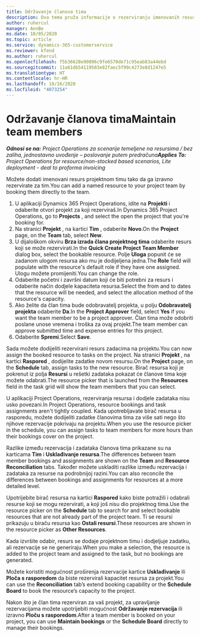 ```yaml
---
title: Održavanje članova tima
description: Ova tema pruža informacije o rezerviranju imenovanih resursa za projektne timove i o dodjeli istih zadacima.
author: ruhercul
manager: AnnBe
ms.date: 10/05/2020
ms.topic: article
ms.service: dynamics-365-customerservice
ms.reviewer: kfend
ms.author: ruhercul
ms.openlocfilehash: f5b36628e90896c9fe6570de71c95eab83a44ebd
ms.sourcegitcommit: 11a61db54119503e82faec5f99c4273e8d1247e5
ms.translationtype: HT
ms.contentlocale: hr-HR
ms.lasthandoff: 10/16/2020
ms.locfileid: "4073254"
---
```

# <a name="maintain-team-members"></a><span data-ttu-id="141b6-103">Održavanje članova tima</span><span class="sxs-lookup"><span data-stu-id="141b6-103">Maintain team members</span></span>

<span data-ttu-id="141b6-104">_**Odnosi se na:** Project Operations za scenarije temeljene na resursima / bez zaliha, jednostavno uvođenje – poslovanje putem predračuna_</span><span class="sxs-lookup"><span data-stu-id="141b6-104">_**Applies To:** Project Operations for resource/non-stocked based scenarios, Lite deployment - deal to proforma invoicing_</span></span>

<span data-ttu-id="141b6-105">Možete dodati imenovani resurs projektnom timu tako da ga izravno rezervirate za tim.</span><span class="sxs-lookup"><span data-stu-id="141b6-105">You can add a named resource to your project team by booking them directly to the team.</span></span>

1. <span data-ttu-id="141b6-106">U aplikaciji Dynamics 365 Project Operations, idite na **Projekti** i odaberite otvori projekt za koji rezerviraš.</span><span class="sxs-lookup"><span data-stu-id="141b6-106">In Dynamics 365 Project Operations, go to **Projects** , and select the open the project that you're booking for.</span></span>
2. <span data-ttu-id="141b6-107">Na stranici **Projekt** , na kartici **Tim** , odaberite **Novo**.</span><span class="sxs-lookup"><span data-stu-id="141b6-107">On the **Project** page, on the **Team** tab, select **New**.</span></span> 
3. <span data-ttu-id="141b6-108">U dijaloškom okviru **Brza izrada člana projektnog tima** odaberite resurs koji se može rezervirati.</span><span class="sxs-lookup"><span data-stu-id="141b6-108">In the **Quick Create Project Team Member** dialog box, select the bookable resource.</span></span> <span data-ttu-id="141b6-109">Polje **Uloga** popunit će se zadanom ulogom resursa ako mu je dodijeljena jedna.</span><span class="sxs-lookup"><span data-stu-id="141b6-109">The **Role** field will populate with the resource's default role if they have one assigned.</span></span> <span data-ttu-id="141b6-110">Ulogu možete promijeniti.</span><span class="sxs-lookup"><span data-stu-id="141b6-110">You can change the role.</span></span> 
4. <span data-ttu-id="141b6-111">Odaberite početni i završni datum koji će biti potrebni za resurs i odaberite način dodjele kapaciteta resursa.</span><span class="sxs-lookup"><span data-stu-id="141b6-111">Select the from and to dates that the resource will be needed, and select the allocation method of the resource's capacity.</span></span> 
5. <span data-ttu-id="141b6-112">Ako želite da član tima bude odobravatelj projekta, u polju **Odobravatelj projekta** odaberite **Da**.</span><span class="sxs-lookup"><span data-stu-id="141b6-112">In the **Project Approver** field, select **Yes** if you want the team member to be a project approver.</span></span> <span data-ttu-id="141b6-113">Član tima može odobriti poslane unose vremena i troška za ovaj projekt.</span><span class="sxs-lookup"><span data-stu-id="141b6-113">The team member can approve submitted time and expense entries for this project.</span></span> 
6. <span data-ttu-id="141b6-114">Odaberite **Spremi**.</span><span class="sxs-lookup"><span data-stu-id="141b6-114">Select **Save**.</span></span>

<span data-ttu-id="141b6-115">Sada možete dodijeliti rezervirani resurs zadacima na projektu.</span><span class="sxs-lookup"><span data-stu-id="141b6-115">You can now assign the booked resource to tasks on the project.</span></span> <span data-ttu-id="141b6-116">Na stranici **Projekt** , na kartici **Raspored** , dodijelite zadatke novom resursu.</span><span class="sxs-lookup"><span data-stu-id="141b6-116">On the **Project** page, on the **Schedule** tab, assign tasks to the new resource.</span></span> <span data-ttu-id="141b6-117">Birač resursa koji je pokrenut iz polja **Resursi** u rešetki zadataka pokazat će članove tima koje možete odabrati.</span><span class="sxs-lookup"><span data-stu-id="141b6-117">The resource picker that is launched from the **Resources** field in the task grid will show the team members that you can select.</span></span>


<span data-ttu-id="141b6-118">U aplikaciji Project Operations, rezerviranja resursa i dodjele zadataka nisu usko povezani.</span><span class="sxs-lookup"><span data-stu-id="141b6-118">In Project Operations, resource bookings and task assignments aren't tightly coupled.</span></span> <span data-ttu-id="141b6-119">Kada upotrebljavate birač resursa u rasporedu, možete dodijeliti zadatke članovima tima za više sati nego što njihove rezervacije pokrivaju na projektu.</span><span class="sxs-lookup"><span data-stu-id="141b6-119">When you use the resource picker in the schedule, you can assign tasks to team members for more hours than their bookings cover on the project.</span></span>

<span data-ttu-id="141b6-120">Razlike između rezervacija i zadataka članova tima prikazane su na karticama **Tim** i **Usklađivanje resursa**.</span><span class="sxs-lookup"><span data-stu-id="141b6-120">The differences between team member bookings and assignments are shown on the **Team** and **Resource Reconciliation** tabs.</span></span> <span data-ttu-id="141b6-121">Također možete uskladiti razlike između rezervacija i zadataka za resurse na podrobnijoj razini.</span><span class="sxs-lookup"><span data-stu-id="141b6-121">You can also reconcile the differences between bookings and assignments for resources at a more detailed level.</span></span>

<span data-ttu-id="141b6-122">Upotrijebite birač resursa na kartici **Raspored** kako biste potražili i odabrali resurse koji se mogu rezervirati, a koji još nisu dio projektnog tima.</span><span class="sxs-lookup"><span data-stu-id="141b6-122">Use the resource picker on the **Schedule** tab to search for and select bookable resources that are not already part of the project team.</span></span> <span data-ttu-id="141b6-123">Ti se resursi prikazuju u biraču resursa kao **Ostali resursi**.</span><span class="sxs-lookup"><span data-stu-id="141b6-123">These resources are shown in the resource picker as **Other Resources**.</span></span>

<span data-ttu-id="141b6-124">Kada izvršite odabir, resurs se dodaje projektnom timu i dodjeljuje zadatku, ali rezervacije se ne generiraju.</span><span class="sxs-lookup"><span data-stu-id="141b6-124">When you make a selection, the resource is added to the project team and assigned to the task, but no bookings are generated.</span></span>

<span data-ttu-id="141b6-125">Možete koristiti mogućnost proširenja rezervacije kartice **Usklađivanje** ili **Ploča s rasporedom** da biste rezervirali kapacitet resursa za projekt.</span><span class="sxs-lookup"><span data-stu-id="141b6-125">You can use the **Reconciliation** tab’s extend booking capability or the **Schedule Board** to book the resource’s capacity to the project.</span></span>

<span data-ttu-id="141b6-126">Nakon što je član tima rezerviran za vaš projekt, za upravljanje rezervacijama možete upotrijebiti mogućnost **Održavanje rezervacija** ili izravno **Ploču s rasporedom**.</span><span class="sxs-lookup"><span data-stu-id="141b6-126">After a team member is booked on your project, you can use **Maintain bookings** or the **Schedule Board** directly to manage their bookings.</span></span>
